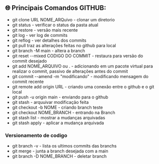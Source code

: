 ## 🌐 Principais Comandos GITHUB: 
- git clone URL NOME_ARQuivo - clonar um diretorio
- git status - verificar o status da pasta atual
- git restore - versão mais recente
- git log - ver log de commits
- git reflog - ver detalhes dos commits
- git pull traz as alterações feitas no github para local
- git branch -M main - altera a branch
- git reset --mixed CODIGO DO COMMIT - restaura para versão do commit desejado
- git add NOME_ARQUIVO ou . - adicionando em um pacote virtual para realizar o commit, passivo de alterações antes do commit
- git commit --amend -m "modificando" - modificando mensagem do commit recente
- git remote add origin URL - criando uma conexão entre o github e o git local
- git push -u origin main - enviando para o github
- git stash - arquuivar modificação feita
- git checkout -b NOME - criando branch teste
- git checkout NOME_BRANCH - entrando na Branch
- git stash list - mostrar a mudanças arquivadas
- git stash apply - aplicar a mudança arquivada

### Versionamento de codigo
- git branch -v - lista os ultimos commits das branchs
- git merge - junta a branch desejada com a main
- git branch -D NOME_BRANCH - deletar branch

